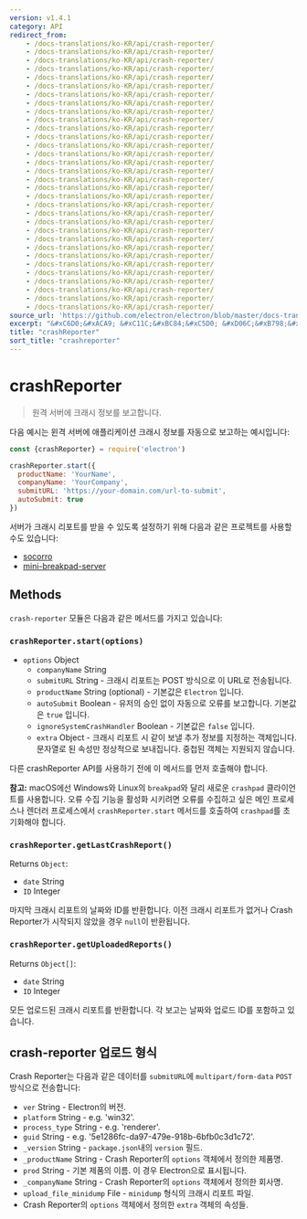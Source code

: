 ```yaml
---
version: v1.4.1
category: API
redirect_from:
    - /docs-translations/ko-KR/api/crash-reporter/
    - /docs-translations/ko-KR/api/crash-reporter/
    - /docs-translations/ko-KR/api/crash-reporter/
    - /docs-translations/ko-KR/api/crash-reporter/
    - /docs-translations/ko-KR/api/crash-reporter/
    - /docs-translations/ko-KR/api/crash-reporter/
    - /docs-translations/ko-KR/api/crash-reporter/
    - /docs-translations/ko-KR/api/crash-reporter/
    - /docs-translations/ko-KR/api/crash-reporter/
    - /docs-translations/ko-KR/api/crash-reporter/
    - /docs-translations/ko-KR/api/crash-reporter/
    - /docs-translations/ko-KR/api/crash-reporter/
    - /docs-translations/ko-KR/api/crash-reporter/
    - /docs-translations/ko-KR/api/crash-reporter/
    - /docs-translations/ko-KR/api/crash-reporter/
    - /docs-translations/ko-KR/api/crash-reporter/
    - /docs-translations/ko-KR/api/crash-reporter/
    - /docs-translations/ko-KR/api/crash-reporter/
    - /docs-translations/ko-KR/api/crash-reporter/
    - /docs-translations/ko-KR/api/crash-reporter/
    - /docs-translations/ko-KR/api/crash-reporter/
    - /docs-translations/ko-KR/api/crash-reporter/
    - /docs-translations/ko-KR/api/crash-reporter/
    - /docs-translations/ko-KR/api/crash-reporter/
    - /docs-translations/ko-KR/api/crash-reporter/
    - /docs-translations/ko-KR/api/crash-reporter/
    - /docs-translations/ko-KR/api/crash-reporter/
    - /docs-translations/ko-KR/api/crash-reporter/
    - /docs-translations/ko-KR/api/crash-reporter/
    - /docs-translations/ko-KR/api/crash-reporter/
    - /docs-translations/ko-KR/api/crash-reporter/
    - /docs-translations/ko-KR/api/crash-reporter/
source_url: 'https://github.com/electron/electron/blob/master/docs-translations/ko-KR/api/crash-reporter.md'
excerpt: "&#xC6D0;&#xACA9; &#xC11C;&#xBC84;&#xC5D0; &#xD06C;&#xB798;&#xC2DC; &#xC815;&#xBCF4;&#xB97C; &#xBCF4;&#xACE0;&#xD569;&#xB2C8;&#xB2E4;."
title: "crashReporter"
sort_title: "crashreporter"
---
```


# crashReporter

> 원격 서버에 크래시 정보를 보고합니다.

다음 예시는 윈격 서버에 애플리케이션 크래시 정보를 자동으로 보고하는 예시입니다:

```javascript
const {crashReporter} = require('electron')

crashReporter.start({
  productName: 'YourName',
  companyName: 'YourCompany',
  submitURL: 'https://your-domain.com/url-to-submit',
  autoSubmit: true
})
```

서버가 크래시 리포트를 받을 수 있도록 설정하기 위해 다음과 같은 프로젝트를 사용할 수도
있습니다:

* [socorro](https://github.com/mozilla/socorro)
* [mini-breakpad-server](https://github.com/electron/mini-breakpad-server)

## Methods

`crash-reporter` 모듈은 다음과 같은 메서드를 가지고 있습니다:

### `crashReporter.start(options)`

* `options` Object
  * `companyName` String
  * `submitURL` String - 크래시 리포트는 POST 방식으로 이 URL로 전송됩니다.
  * `productName` String (optional) - 기본값은 `Electron` 입니다.
  * `autoSubmit` Boolean - 유저의 승인 없이 자동으로 오류를 보고합니다. 기본값은
    `true` 입니다.
  * `ignoreSystemCrashHandler` Boolean - 기본값은 `false` 입니다.
  * `extra` Object - 크래시 리포트 시 같이 보낼 추가 정보를 지정하는 객체입니다.
    문자열로 된 속성만 정상적으로 보내집니다. 중첩된 객체는 지원되지 않습니다.

다른 crashReporter API를 사용하기 전에 이 메서드를 먼저 호출해야 합니다.

**참고:** macOS에선 Windows와 Linux의 `breakpad`와 달리 새로운 `crashpad`
클라이언트를 사용합니다. 오류 수집 기능을 활성화 시키려면 오류를 수집하고 싶은 메인
프로세스나 렌더러 프로세스에서 `crashReporter.start` 메서드를 호출하여 `crashpad`를
초기화해야 합니다.

### `crashReporter.getLastCrashReport()`

Returns `Object`:
* `date` String
* `ID` Integer

마지막 크래시 리포트의 날짜와 ID를 반환합니다.
이전 크래시 리포트가 없거나 Crash Reporter가 시작되지 않았을 경우 `null`이 반환됩니다.

### `crashReporter.getUploadedReports()`

Returns `Object[]`:
* `date` String
* `ID` Integer

모든 업로드된 크래시 리포트를 반환합니다. 각 보고는 날짜와 업로드 ID를 포함하고 있습니다.

## crash-reporter 업로드 형식

Crash Reporter는 다음과 같은 데이터를 `submitURL`에 `multipart/form-data` `POST` 방식으로 전송합니다:

* `ver` String - Electron의 버전.
* `platform` String - e.g. 'win32'.
* `process_type` String - e.g. 'renderer'.
* `guid` String - e.g. '5e1286fc-da97-479e-918b-6bfb0c3d1c72'.
* `_version` String - `package.json`내의 `version` 필드.
* `_productName` String - Crash Reporter의 `options` 객체에서 정의한 제품명.
* `prod` String - 기본 제품의 이름. 이 경우 Electron으로 표시됩니다.
* `_companyName` String - Crash Reporter의 `options` 객체에서 정의한 회사명.
* `upload_file_minidump` File - `minidump` 형식의 크래시 리포트 파일.
* Crash Reporter의 `options` 객체에서 정의한 `extra` 객체의 속성들.
